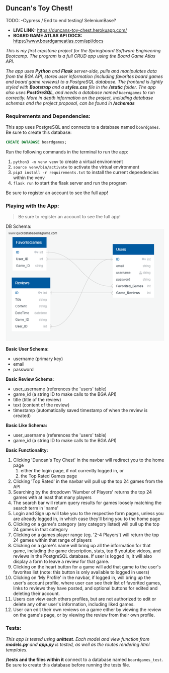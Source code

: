 ## Duncan's Toy Chest!

TODO: 
-Cypress / End to end testing! SeleniumBase?

- **LIVE LINK:** https://duncans-toy-chest.herokuapp.com/
- **BOARD GAME ATLAS API DOCS:** https://www.boardgameatlas.com/api/docs

_This is my first capstone project for the Springboard Software Engineering Bootcamp. The program is a full CRUD app using the Board Game Atlas API._

_The app uses **Python** and **Flask** server-side, pulls and manipulates data from the BGA API, stores user information (including favorites board games and board game reviews) to a PostgreSQL database. The frontend is lightly styled with **Bootstrap** and a **styles.css** file in the **/static** folder. The app also uses **PostGreSQL**, and needs a database named `boardgames` to run correctly. More in depth information on the project, including database schemas and the project proposal, can be found in **/schemas**_

### Requirements and Dependencies:
This app uses PostgreSQL and connects to a database named `boardgames`. Be sure to create this database:
```sql
CREATE DATABASE boardgames;
```
Run the following commands in the terminal to run the app:
1. `python3 -m venv venv` to create a virtual environment
2. `source venv/bin/activate` to activate the virtual environment
3. `pip3 install -r requirements.txt` to install the current dependencies within the venv
4. `flask run` to start the flask server and run the program

Be sure to register an account to see the full app!

### Playing with the App:
>Be sure to register an account to see the full app!

DB Schema:
![DB Schema](schemas/db_schema.jpg)

**Basic User Schema:**
- username (primary key)
- email
- password

**Basic Review Schema:**
- user_username (references the 'users' table)
- game_id (a string ID to make calls to the BGA API)
- title (title of the review)
- text (content of the review)
- timestamp (automatically saved timestamp of when the review is created)

**Basic Like Schema:**
- user_username (references the 'users' table)
- game_id (a string ID to make calls to the BGA API)

**Basic Functionality:**
1. Clicking 'Duncan's Toy Chest' in the navbar will redirect you to the home page
   1. either the login page, if not currently logged in, or
   2. the Top Rated Games page
2. Clicking 'Top Rated' in the navbar will pull up the top 24 games from the API
3. Searching by the dropdown 'Number of Players' returns the top 24 games with at least that many players
4. The search bar will return query results for games loosely matching the search term in 'name'
5. Login and Sign up will take you to the respective form pages, unless you are already logged in, in which case they'll bring you to the home page
6. Clicking on a game's category (any category listed) will pull up the top 24 games in that category
7. Clicking on a games player range (eg. '2-4 Players') will return the top 24 games within that range of players
8. Clicking on a game's name will bring up all the information for that game, including the game description, stats, top 6 youtube videos, and reviews in the PostgreSQL database. If user is logged in, it will also display a form to leave a review for that game.
9. Clicking on the heart button for a game will add that game to the user's favorites list (note: this button is only available to logged in users)
10. Clicking on 'My Profile' in the navbar, if logged in, will bring up the user's account profile, where user can see their list of favorited games, links to reviews they have posted, and optional buttons for edited and deleting their account.
11. Users can view each others profiles, but are not authorized to edit or delete any other user's information, including liked games.
12. User can edit their own reviews on a game either by viewing the review on the game's page, or by viewing the review from their own profile.


### Tests:
_This app is tested using **unittest**. Each model and view function from **models.py** and **app.py** is tested, as well as the routes rendering html templates._

**/tests and the files within it** connect to a database named `boardgames_test`. Be sure to create this database before running the tests file.
